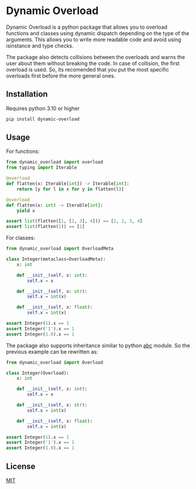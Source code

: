 # Dynamic Overload

Dynamic Overload is a python package that allows you to overload functions and classes using dynamic dispatch depending on the type of the arguments. This allows you to write more readable code and avoid using isinstance and type checks.

The package also detects collisions between the overloads and warns the user about them without breaking the code. In case of collision, the first overload is used. So, its recomended that you put the most specific overloads first before the more general ones.

## Installation

Requires python 3.10 or higher

```bash
pip install dynamic-overload
```

## Usage

For functions:
```python
from dynamic_overload import overload
from typing import Iterable

@overload
def flatten(x: Iterable[int]) -> Iterable[int]:
    return [y for l in x for y in flatten(l)]

@overload
def flatten(x: int) -> Iterable[int]:
    yield x

assert list(flatten([1, [2, 3], 4])) == [1, 2, 3, 4]
assert list(flatten(1)) == [1]
```

For classes:
```python
from dynamic_overload import OverloadMeta

class Integer(metaclass=OverloadMeta):
    x: int

    def __init__(self, x: int):
        self.x = x

    def __init__(self, x: str):
        self.x = int(x)

    def __init__(self, x: float):
        self.x = int(x)

assert Integer(1).x == 1
assert Integer('1').x == 1
assert Integer(1.0).x == 1
```

The package also supports inheritance similar to python [abc](https://docs.python.org/3/library/abc.html) module. So the previous example can be rewritten as:
```python
from dynamic_overload import Overload

class Integer(Overload):
    x: int

    def __init__(self, x: int):
        self.x = x

    def __init__(self, x: str):
        self.x = int(x)

    def __init__(self, x: float):
        self.x = int(x)

assert Integer(1).x == 1
assert Integer('1').x == 1
assert Integer(1.0).x == 1
```

## License

[MIT](https://choosealicense.com/licenses/mit/)
```


